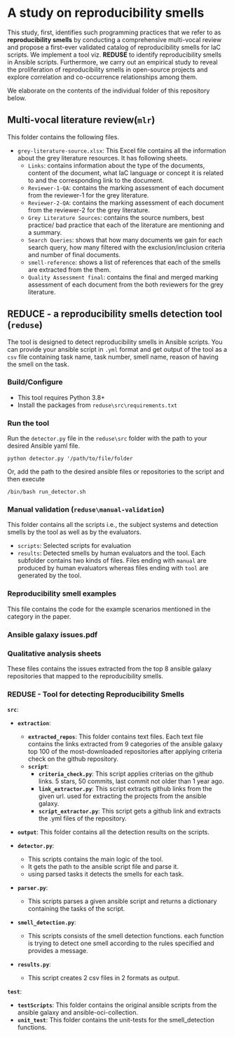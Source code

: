 # A study on reproducibility smells
This study, first, identifies such programming practices
that we refer to as **reproducibility smells** by conducting a comprehensive multi-vocal review and propose a first-ever validated catalog of reproducibility smells for IaC scripts. We implement a
tool viz. **REDUSE** to identify reproducibility smells in Ansible scripts. Furthermore, we carry out an empirical
study to reveal the proliferation of reproducibility smells in open-source projects and explore correlation and
co-occurrence relationships among them.


We elaborate on the contents of the individual folder of this repository below.

## Multi-vocal literature review(`mlr`)

This folder contains the following files.

- `grey-literature-source.xlsx`: This Excel file contains all the information about the grey literature resources. It has following sheets.
  - `Links`: contains information about the type of the documents, content of the document, what IaC language or concept it is related to and the corresponding link to the document.
  - `Reviewer-1-QA`: contains the marking assessment of each document from the reviewer-1 for the grey literature.
  - `Reviewer-2-QA`: contains the marking assessment of each document from the reviewer-2 for the grey literature.
  - `Grey Literature Sources`: contains the source numbers, best practice/ bad practice that each of the literature are mentioning and a summary.
  - `Search Queries`: shows that how many documents we gain for each search query, how many filtered with the exclusion/inclusion criteria and number of final documents. 
  - `smell-reference`: shows a list of references that each of the smells are extracted from the them. 
  - `Quality Assessment final`: contains the final and merged marking assessment of each document from the both reviewers for the grey literature.

## REDUCE - a reproducibility smells detection tool (`reduse`)
The tool is designed to detect reproducibility smells in Ansible scripts.
You can provide your ansible script in `.yml` format and get output of the tool as a `csv` file containing task name, task number, smell name, reason of having the smell on  the task.

### Build/Configure
- This tool requires Python 3.8+
- Install the packages from `reduse\src\requirements.txt`

### Run the tool
Run the `detector.py` file in the `reduse\src` folder with the path to your desired Ansible yaml file.
```shell
python detector.py '/path/to/file/folder
```
Or, add the path to the desired ansible files or repositories to the script and then execute
```shell
/bin/bash run_detector.sh
```

### Manual validation (`reduse\manual-validation`)
This folder contains all the scripts i.e., the subject systems and detection smells by the tool as well as by the evaluators.

- `scripts`: Selected scripts for evaluation
- `results`: Detected smells by human evaluators and the tool. Each subfolder contains two kinds of files. Files ending with `manual` are produced by human evaluators whereas files ending with `tool` are generated by the tool.
   

### Reproducibility smell examples
This file contains the code for the example scenarios mentioned in the category in the paper.

### Ansible galaxy issues.pdf
### Qualitative analysis sheets
These files contains the issues extracted from the top 8 ansible galaxy repositories that mapped to the reproducibility smells.
### REDUSE - Tool for detecting Reproducibility Smells
**`src`**:
- **`extraction`**:
  - **`extracted_repos`**: 
      This folder contains text files. 
      Each text file contains the links extracted from 9 categories of the 
      ansible galaxy top 100 of the most-downloaded repositories after applying criteria check on the github repository.
  - **`script`**:
      - **`criteria_check.py`**:
        This script applies criterias on the github links. 
        5 stars, 50 commits, last commit not older than 1 year ago.
      - **`link_extractor.py`**:
        This script extracts github links from the given url. 
        used for extracting the projects from the ansible galaxy.
      - **`script_extractor.py`**:
        This script gets a github link and extracts the .yml files of the repository.

- **`output`**:
  This folder contains all the detection results on the scripts.

- **`detector.py`**: 
    - This scripts contains the main logic of the tool.
    - It gets the path to the ansible script file and parse it.
    - using parsed tasks it detects the smells for each task.
- **`parser.py`**: 
    - This scripts parses a given ansible script and returns a dictionary containing the tasks of the script.
- **`smell_detection.py`**: 
    - This scripts consists of the smell detection functions. 
      each function is trying to detect one smell according to the rules specified and provides a message.
- **`results.py`**:
    - This script creates 2 csv files in 2 formats as output. 
    
**`test`**:
- **`testScripts`**:
  This folder contains the original ansible scripts from the ansible galaxy and ansible-oci-collection.
- **`unit_test`**:
  This folder contains the unit-tests for the smell_detection functions.
